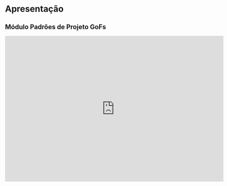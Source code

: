 # Apresentação

## Módulo Padrões de Projeto GoFs

<iframe width="720" height="480" src="https://www.youtube.com/embed/kuPX-hfrQwA" frameborder="0" allow="accelerometer; autoplay; clipboard-write; encrypted-media; gyroscope; picture-in-picture; fullscreen"></iframe>
